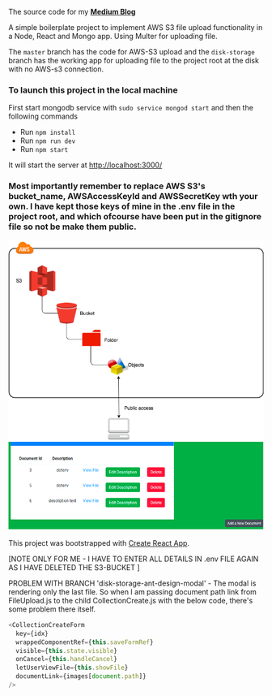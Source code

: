The source code for my **[Medium Blog](https://medium.com/@paulrohan/file-upload-to-aws-s3-bucket-in-a-node-react-mongo-app-and-using-multer-72884322aada)**

A simple boilerplate project to implement AWS S3 file upload functionality in a Node, React and Mongo app. Using Multer for uploading file.

The `master` branch has the code for AWS-S3 upload and the `disk-storage` branch has the working app for uploading file to the project root at the disk with no AWS-s3 connection.

### To launch this project in the local machine

First start mongodb service with `sudo service mongod start` and then the following commands

- Run `npm install`
- Run `npm run dev`
- Run `npm start`

It will start the server at [http://localhost:3000/](http://localhost:3000/)

### Most importantly remember to replace AWS S3's bucket_name, AWSAccessKeyId and AWSSecretKey wth your own. I have kept those keys of mine in the .env file in the project root, and which ofcourse have been put in the gitignore file so not be make them public.

<img src="AWS_S3-1.png">

<img src="app-running-in-localhost.png">

This project was bootstrapped with [Create React App](https://github.com/facebook/create-react-app).

[NOTE ONLY FOR ME - I HAVE TO ENTER ALL DETAILS IN .env FILE AGAIN AS I HAVE DELETED THE S3-BUCKET ]

PROBLEM WITH BRANCH 'disk-storage-ant-design-modal' - The modal is rendering only the last file. So when I am passing document path link from FileUpload.js to the child CollectionCreate.js with the below code, there's some problem there itself.

```js
<CollectionCreateForm
  key={idx}
  wrappedComponentRef={this.saveFormRef}
  visible={this.state.visible}
  onCancel={this.handleCancel}
  letUserViewFile={this.showFile}
  documentLink={images[document.path]}
/>
```
